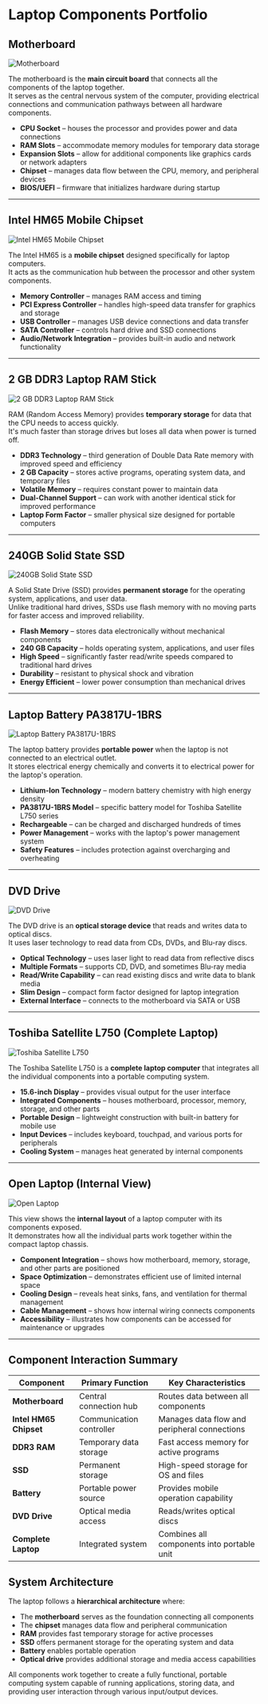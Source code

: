 # Laptop Components Portfolio

## Motherboard

![Motherboard](../public/Motherboard.png)

The motherboard is the **main circuit board** that connects all the components of the laptop together.  
It serves as the central nervous system of the computer, providing electrical connections and communication pathways between all hardware components.

- **CPU Socket** – houses the processor and provides power and data connections
- **RAM Slots** – accommodate memory modules for temporary data storage
- **Expansion Slots** – allow for additional components like graphics cards or network adapters
- **Chipset** – manages data flow between the CPU, memory, and peripheral devices
- **BIOS/UEFI** – firmware that initializes hardware during startup

---

## Intel HM65 Mobile Chipset

![Intel HM65 Mobile Chipset](../public/Intel%20HM65%20mobile%20chipset.png)

The Intel HM65 is a **mobile chipset** designed specifically for laptop computers.  
It acts as the communication hub between the processor and other system components.

- **Memory Controller** – manages RAM access and timing
- **PCI Express Controller** – handles high-speed data transfer for graphics and storage
- **USB Controller** – manages USB device connections and data transfer
- **SATA Controller** – controls hard drive and SSD connections
- **Audio/Network Integration** – provides built-in audio and network functionality

---

## 2 GB DDR3 Laptop RAM Stick

![2 GB DDR3 Laptop RAM Stick](../public/2%20GB%20DDR3%20laptop%20RAM%20stick.png)

RAM (Random Access Memory) provides **temporary storage** for data that the CPU needs to access quickly.  
It's much faster than storage drives but loses all data when power is turned off.

- **DDR3 Technology** – third generation of Double Data Rate memory with improved speed and efficiency
- **2 GB Capacity** – stores active programs, operating system data, and temporary files
- **Volatile Memory** – requires constant power to maintain data
- **Dual-Channel Support** – can work with another identical stick for improved performance
- **Laptop Form Factor** – smaller physical size designed for portable computers

---

## 240GB Solid State SSD

![240GB Solid State SSD](../public/240GB%20Solid%20State%20SSD.png)

A Solid State Drive (SSD) provides **permanent storage** for the operating system, applications, and user data.  
Unlike traditional hard drives, SSDs use flash memory with no moving parts for faster access and improved reliability.

- **Flash Memory** – stores data electronically without mechanical components
- **240 GB Capacity** – holds operating system, applications, and user files
- **High Speed** – significantly faster read/write speeds compared to traditional hard drives
- **Durability** – resistant to physical shock and vibration
- **Energy Efficient** – lower power consumption than mechanical drives

---

## Laptop Battery PA3817U-1BRS

![Laptop Battery PA3817U-1BRS](../public/Laptop%20Battery%20PA3817U-1BRS.png)

The laptop battery provides **portable power** when the laptop is not connected to an electrical outlet.  
It stores electrical energy chemically and converts it to electrical power for the laptop's operation.

- **Lithium-Ion Technology** – modern battery chemistry with high energy density
- **PA3817U-1BRS Model** – specific battery model for Toshiba Satellite L750 series
- **Rechargeable** – can be charged and discharged hundreds of times
- **Power Management** – works with the laptop's power management system
- **Safety Features** – includes protection against overcharging and overheating

---

## DVD Drive

![DVD Drive](../public/dvd-driver.png)

The DVD drive is an **optical storage device** that reads and writes data to optical discs.  
It uses laser technology to read data from CDs, DVDs, and Blu-ray discs.

- **Optical Technology** – uses laser light to read data from reflective discs
- **Multiple Formats** – supports CD, DVD, and sometimes Blu-ray media
- **Read/Write Capability** – can read existing discs and write data to blank media
- **Slim Design** – compact form factor designed for laptop integration
- **External Interface** – connects to the motherboard via SATA or USB

---

## Toshiba Satellite L750 (Complete Laptop)

![Toshiba Satellite L750](../public/TOSHIBA%20SATELLITE%20L750.png)

The Toshiba Satellite L750 is a **complete laptop computer** that integrates all the individual components into a portable computing system.

- **15.6-inch Display** – provides visual output for the user interface
- **Integrated Components** – houses motherboard, processor, memory, storage, and other parts
- **Portable Design** – lightweight construction with built-in battery for mobile use
- **Input Devices** – includes keyboard, touchpad, and various ports for peripherals
- **Cooling System** – manages heat generated by internal components

---

## Open Laptop (Internal View)

![Open Laptop](../public/open%20laptop.png)

This view shows the **internal layout** of a laptop computer with its components exposed.  
It demonstrates how all the individual parts work together within the compact laptop chassis.

- **Component Integration** – shows how motherboard, memory, storage, and other parts are positioned
- **Space Optimization** – demonstrates efficient use of limited internal space
- **Cooling Design** – reveals heat sinks, fans, and ventilation for thermal management
- **Cable Management** – shows how internal wiring connects components
- **Accessibility** – illustrates how components can be accessed for maintenance or upgrades

---

## Component Interaction Summary

| Component              | Primary Function         | Key Characteristics                          |
| ---------------------- | ------------------------ | -------------------------------------------- |
| **Motherboard**        | Central connection hub   | Routes data between all components           |
| **Intel HM65 Chipset** | Communication controller | Manages data flow and peripheral connections |
| **DDR3 RAM**           | Temporary data storage   | Fast access memory for active programs       |
| **SSD**                | Permanent storage        | High-speed storage for OS and files          |
| **Battery**            | Portable power source    | Provides mobile operation capability         |
| **DVD Drive**          | Optical media access     | Reads/writes optical discs                   |
| **Complete Laptop**    | Integrated system        | Combines all components into portable unit   |

## System Architecture

The laptop follows a **hierarchical architecture** where:

- The **motherboard** serves as the foundation connecting all components
- The **chipset** manages data flow and peripheral communication
- **RAM** provides fast temporary storage for active processes
- **SSD** offers permanent storage for the operating system and data
- **Battery** enables portable operation
- **Optical drive** provides additional storage and media access capabilities

All components work together to create a fully functional, portable computing system capable of running applications, storing data, and providing user interaction through various input/output devices.
